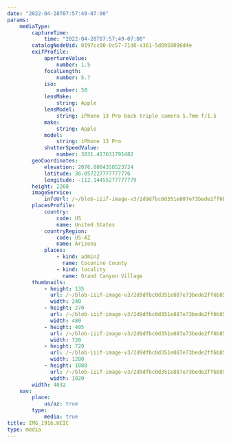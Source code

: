 ```yaml
---
date: "2022-04-28T07:57:49-07:00"
params:
    mediaType:
        captureTime:
            time: "2022-04-28T07:57:49-07:00"
        catalogNodeUid: 0197cc00-0c57-71d8-a361-5d0958096d4e
        exifProfile:
            apertureValue:
                number: 1.5
            focalLength:
                number: 5.7
            iso:
                number: 50
            lensMake:
                string: Apple
            lensModel:
                string: iPhone 13 Pro back triple camera 5.7mm f/1.5
            make:
                string: Apple
            model:
                string: iPhone 13 Pro
            shutterSpeedValue:
                number: 3831.417631791482
        geoCoordinates:
            elevation: 2076.8084358523724
            latitude: 36.057227777777776
            longitude: -112.14455277777779
        height: 2268
        imageService:
            infoUrl: /~/blob-iiif-image-v3/2d9dfbc0d351e887e73bede2ff6b85de51e10d1a868a5e94f4a68ef2d65cdd34/info.json
        placesProfile:
            country:
                code: US
                name: United States
            countryRegion:
                code: US-AZ
                name: Arizona
            places:
                - kind: admin2
                  name: Coconino County
                - kind: locality
                  name: Grand Canyon Village
        thumbnails:
            - height: 135
              url: /~/blob-iiif-image-v3/2d9dfbc0d351e887e73bede2ff6b85de51e10d1a868a5e94f4a68ef2d65cdd34/full/240%2C135/0/default.jpg
              width: 240
            - height: 270
              url: /~/blob-iiif-image-v3/2d9dfbc0d351e887e73bede2ff6b85de51e10d1a868a5e94f4a68ef2d65cdd34/full/480%2C270/0/default.jpg
              width: 480
            - height: 405
              url: /~/blob-iiif-image-v3/2d9dfbc0d351e887e73bede2ff6b85de51e10d1a868a5e94f4a68ef2d65cdd34/full/720%2C405/0/default.jpg
              width: 720
            - height: 720
              url: /~/blob-iiif-image-v3/2d9dfbc0d351e887e73bede2ff6b85de51e10d1a868a5e94f4a68ef2d65cdd34/full/1280%2C720/0/default.jpg
              width: 1280
            - height: 1080
              url: /~/blob-iiif-image-v3/2d9dfbc0d351e887e73bede2ff6b85de51e10d1a868a5e94f4a68ef2d65cdd34/full/1920%2C1080/0/default.jpg
              width: 1920
        width: 4032
    nav:
        place:
            us/az: true
        type:
            media: true
title: IMG_1916.HEIC
type: media
---
```

